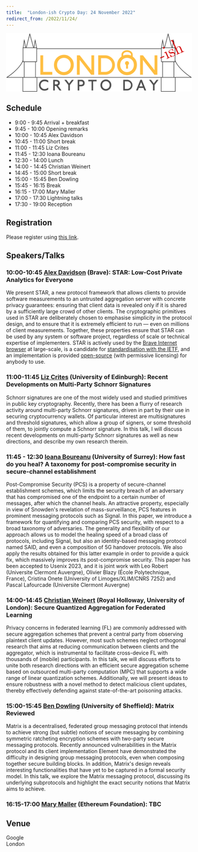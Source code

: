 ```yaml
---
title:  "London-ish Crypto Day: 24 November 2022"
redirect_from: /2022/11/24/
---
```


![logo](/static/london-ish.png)

## Schedule

-  9:00 -  9:45	Arrival + breakfast
-  9:45 - 10:00	Opening remarks	
- 10:00 - 10:45	Alex Davidson
- 10:45 - 11:00	Short break	
- 11:00 - 11:45	Liz Crites
- 11:45 - 12:30	Ioana Boureanu
- 12:30 - 14:00	Lunch	
- 14:00 - 14:45	Christian Weinert
- 14:45 - 15:00	Short break	
- 15:00 - 15:45	Ben Dowling
- 15:45 - 16:15	Break	
- 16:15 - 17:00	Mary Maller
- 17:00 - 17:30	Lightning talks	
- 17:30 - 19:00	Reception	

## Registration

Please register using [this link](https://forms.gle/zqhkdfspVfYQ9hJV9).

## Speakers/Talks

### 10:00-10:45 [Alex Davidson](https://alxdavids.xyz/) (Brave): STAR: Low-Cost Private Analytics for Everyone	

We present STAR, a new protocol framework that allows clients to provide software measurements to an untrusted aggregation server with concrete privacy guarantees: ensuring that client data is revealed only if it is shared by a sufficiently large crowd of other clients. The cryptographic primitives used in STAR are deliberately chosen to emphasise simplicity in the protocol design, and to ensure that it is extremely efficient to run — even on millions of client measurements. Together, these properties ensure that STAR can be used by any system or software project, regardless of scale or technical expertise of implementers. STAR is actively used by the [Brave Internet browser](https://brave.com/) at large-scale, is a candidate for [standardisation with the IETF](https://datatracker.ietf.org/doc/draft-dss-star/), and an implementation is provided [open-source](https://github.com/brave/sta-rs) (with permissive licensing) for anybody to use.


### 11:00-11:45 [Liz Crites](https://elizabeth-crites.github.io/) (University of Edinburgh): Recent Developments on Multi-Party Schnorr Signatures 

Schnorr signatures are one of the most widely used and studied primitives in public key cryptography. Recently, there has been a flurry of research activity around multi-party Schnorr signatures, driven in part by their use in securing cryptocurrency wallets. Of particular interest are multisignatures and threshold signatures, which allow a group of signers, or some threshold of them, to jointly compute a Schnorr signature. In this talk, I will discuss recent developments on multi-party Schnorr signatures as well as new directions, and describe my own research therein.

### 11:45 - 12:30 [Ioana Boureanu](https://www.surrey.ac.uk/people/ioana-boureanu) (University of Surrey): How fast do you heal? A taxonomy for post-compromise security in secure-channel establishment 

Post-Compromise Security (PCS) is a property of secure-channel establishment schemes, which limits the security breach of an adversary that has compromised one of the endpoint to a certain number of messages, after which the channel heals. An attractive property, especially in view of Snowden's revelation of mass-surveillance, PCS features in prominent messaging protocols such as Signal. In this paper, we introduce a framework for quantifying and comparing PCS security, with respect to a broad taxonomy of adversaries. The generality and flexibility of our approach allows us to model the healing speed of a broad class of protocols, including Signal, but also an identity-based messaging protocol named SAID, and even a composition of 5G handover protocols. We also apply the results obtained for this latter example in order to provide a quick fix, which massively improves its post-compromise security.  This paper has been accepted to Usenix 2023, and it is joint work with Leo Robert (Universite Clermont Auvergne), Olivier Blazy (École Polytechnique, France), Cristina Onete (University of Limoges/XLIM/CNRS 7252) and Pascal Lafourcade (Universite Clermont Auvergne)

### 14:00-14:45 [Christian Weinert](https://pure.royalholloway.ac.uk/portal/en/persons/christian-weinert(08c053b5-5ccd-46d5-8c87-a26b6419877e).html) (Royal Holloway, University of London): Secure Quantized Aggregation for Federated Learning

Privacy concerns in federated learning (FL) are commonly addressed with secure aggregation schemes that prevent a central party from observing plaintext client updates. However, most such schemes neglect orthogonal research that aims at reducing communication between clients and the aggregator, which is instrumental to facilitate cross-device FL with thousands of (mobile) participants. In this talk, we will discuss efforts to unite both research directions with an efficient secure aggregation scheme based on outsourced multi-party computation (MPC) that supports a wide range of linear quantization schemes. Additionally, we will present ideas to ensure robustness with a novel method to detect malicious client updates, thereby effectively defending against state-of-the-art poisoning attacks.

### 15:00-15:45 [Ben Dowling](https://benjamindowling.com/)	(University of Sheffield): Matrix Reviewed	

Matrix is a decentralised, federated group messaging protocol that intends to achieve strong (but subtle) notions of secure messaging by combining symmetric ratcheting encryption schemes with two-party secure messaging protocols. Recently announced vulnerabilities in the Matrix protocol and its client implementation Element have demonstrated the difficulty in designing group messaging protocols, even when composing together secure building blocks. In addition, Matrix's design reveals interesting functionalities that have yet to be captured in a formal security model. In this talk, we explore the Matrix messaging protocol, discussing its underlying subprotocols and highlight the exact security notions that Matrix aims to achieve.

### 16:15-17:00 [Mary Maller](https://www.marymaller.com/) (Ethereum Foundation): TBC

## Venue

Google  
London
